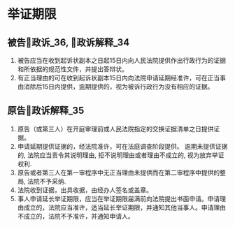 

# 举证期限

## 被告🚪政诉_36, 🚪政诉解释_34
1. 被告应当在收到起诉状副本之日起15日内向人民法院提供作出行政行为的证据和所依据的规范性文件，并提出答辩状。
2. 有正当理由的可在收到起诉状副本15日内向法院申请延期经准许，可在正当事由消除后15日内提供，逾期提供的，视为被诉行政行为没有相应的证据。


## 原告🚪政诉解释_35
1. 原告（或第三人）在开庭审理前或人民法院指定的交换证据清单之日提供证据。
2. 申请延期提供证据的，经法院准许，可在法庭调查阶段提供。
    逾期未提供证据的, 法院应当责令其说明理由, 拒不说明理由或者理由不成立的, 视为放弃举证权利.
3. 原告或者第三人在第一审程序中无正当理由未提供而在第二审程序中提供的整局, 法院不予采纳.
4. 法院收到证据，出具收据，由经办人签名或盖章。
5. 事人申请延长举证期限，应当在举证期限届满前向法院提出书面申请。申请理由成立的，法院应当准许，适当延长举证期限，并通知其他当事人。申请理由不成立的，法院不予准许，并通知申请人。








